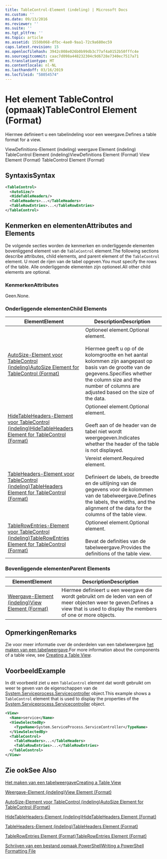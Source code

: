 ```yaml
---
title: TableControl-Element (indeling) | Microsoft Docs
ms.custom: ''
ms.date: 09/13/2016
ms.reviewer: ''
ms.suite: ''
ms.tgt_pltfrm: ''
ms.topic: article
ms.assetid: 1550b068-dfbc-4ae0-9aa1-72c9a680ec59
caps.latest.revision: 15
ms.openlocfilehash: 3942c008e026b0b99db3c77af4a0152b50fffc4e
ms.sourcegitcommit: caac7d098a448232304c9d6728e7340ec7517a71
ms.translationtype: MT
ms.contentlocale: nl-NL
ms.lasthandoff: 03/16/2019
ms.locfileid: "58054574"
---
```

# <a name="tablecontrol-element-format"></a><span data-ttu-id="916a0-102">Het element TableControl (opmaak)</span><span class="sxs-lookup"><span data-stu-id="916a0-102">TableControl Element (Format)</span></span>

<span data-ttu-id="916a0-103">Hiermee definieert u een tabelindeling voor een weergave.</span><span class="sxs-lookup"><span data-stu-id="916a0-103">Defines a table format for a view.</span></span>

<span data-ttu-id="916a0-104">ViewDefinitions-Element (indeling) weergave Element (indeling) TableControl Element (indeling)</span><span class="sxs-lookup"><span data-stu-id="916a0-104">ViewDefinitions Element (Format) View Element (Format) TableControl Element (Format)</span></span>

## <a name="syntax"></a><span data-ttu-id="916a0-105">Syntaxis</span><span class="sxs-lookup"><span data-stu-id="916a0-105">Syntax</span></span>

```xml
<TableControl>
  <AutoSize/>
  <HideTableHeaders/>
  <TableHeaders>...</TableHeaders>
  <TableRowEntries>...</TableRowEntries>
</TableControl>

```

## <a name="attributes-and-elements"></a><span data-ttu-id="916a0-106">Kenmerken en elementen</span><span class="sxs-lookup"><span data-stu-id="916a0-106">Attributes and Elements</span></span>

<span data-ttu-id="916a0-107">De volgende secties worden de kenmerken en onderliggende elementen bovenliggend element van de `TableControl` element.</span><span class="sxs-lookup"><span data-stu-id="916a0-107">The following sections describe attributes, child elements, and parent element of the `TableControl` element.</span></span> <span data-ttu-id="916a0-108">U moet de rijen van de tabel opgeven.</span><span class="sxs-lookup"><span data-stu-id="916a0-108">You must specify the rows of the table.</span></span> <span data-ttu-id="916a0-109">Alle onderliggende elementen zijn optioneel.</span><span class="sxs-lookup"><span data-stu-id="916a0-109">All other child elements are optional.</span></span>

### <a name="attributes"></a><span data-ttu-id="916a0-110">Kenmerken</span><span class="sxs-lookup"><span data-stu-id="916a0-110">Attributes</span></span>

<span data-ttu-id="916a0-111">Geen.</span><span class="sxs-lookup"><span data-stu-id="916a0-111">None.</span></span>

### <a name="child-elements"></a><span data-ttu-id="916a0-112">Onderliggende elementen</span><span class="sxs-lookup"><span data-stu-id="916a0-112">Child Elements</span></span>

|<span data-ttu-id="916a0-113">Element</span><span class="sxs-lookup"><span data-stu-id="916a0-113">Element</span></span>|<span data-ttu-id="916a0-114">Description</span><span class="sxs-lookup"><span data-stu-id="916a0-114">Description</span></span>|
|-------------|-----------------|
|[<span data-ttu-id="916a0-115">AutoSize-Element voor TableControl (indeling)</span><span class="sxs-lookup"><span data-stu-id="916a0-115">AutoSize Element for TableControl (Format)</span></span>](./autosize-element-for-tablecontrol-format.md)|<span data-ttu-id="916a0-116">Optioneel element.</span><span class="sxs-lookup"><span data-stu-id="916a0-116">Optional element.</span></span><br /><br /> <span data-ttu-id="916a0-117">Hiermee geeft u op of de kolomgrootte en het aantal kolommen zijn aangepast op basis van de grootte van de gegevens.</span><span class="sxs-lookup"><span data-stu-id="916a0-117">Specifies whether the column size and the number of columns are adjusted based on the size of the data.</span></span>|
|[<span data-ttu-id="916a0-118">HideTableHeaders-Element voor TableControl (indeling)</span><span class="sxs-lookup"><span data-stu-id="916a0-118">HideTableHeaders Element for TableControl (Format)</span></span>](./hidetableheaders-element-format.md)|<span data-ttu-id="916a0-119">Optioneel element.</span><span class="sxs-lookup"><span data-stu-id="916a0-119">Optional element.</span></span><br /><br /> <span data-ttu-id="916a0-120">Geeft aan of de header van de tabel niet wordt weergegeven.</span><span class="sxs-lookup"><span data-stu-id="916a0-120">Indicates whether the header of the table is not displayed.</span></span>|
|[<span data-ttu-id="916a0-121">TableHeaders-Element voor TableControl (indeling)</span><span class="sxs-lookup"><span data-stu-id="916a0-121">TableHeaders Element for TableControl (Format)</span></span>](./tableheaders-element-format.md)|<span data-ttu-id="916a0-122">Vereist element.</span><span class="sxs-lookup"><span data-stu-id="916a0-122">Required element.</span></span><br /><br /> <span data-ttu-id="916a0-123">Definieert de labels, de breedte en de uitlijning van de gegevens voor de kolommen van de tabelweergave.</span><span class="sxs-lookup"><span data-stu-id="916a0-123">Defines the labels, the widths, and the alignment of the data for the columns of the table view.</span></span>|
|[<span data-ttu-id="916a0-124">TableRowEntries-Element voor TableControl (indeling)</span><span class="sxs-lookup"><span data-stu-id="916a0-124">TableRowEntries Element for TableControl (Format)</span></span>](./tablerowentries-element-for-tablecontrol-format.md)|<span data-ttu-id="916a0-125">Optioneel element.</span><span class="sxs-lookup"><span data-stu-id="916a0-125">Optional element.</span></span><br /><br /> <span data-ttu-id="916a0-126">Bevat de definities van de tabelweergave.</span><span class="sxs-lookup"><span data-stu-id="916a0-126">Provides the definitions of the table view.</span></span>|

### <a name="parent-elements"></a><span data-ttu-id="916a0-127">Bovenliggende elementen</span><span class="sxs-lookup"><span data-stu-id="916a0-127">Parent Elements</span></span>

|<span data-ttu-id="916a0-128">Element</span><span class="sxs-lookup"><span data-stu-id="916a0-128">Element</span></span>|<span data-ttu-id="916a0-129">Description</span><span class="sxs-lookup"><span data-stu-id="916a0-129">Description</span></span>|
|-------------|-----------------|
|[<span data-ttu-id="916a0-130">Weergave-Element (indeling)</span><span class="sxs-lookup"><span data-stu-id="916a0-130">View Element (Format)</span></span>](./view-element-format.md)|<span data-ttu-id="916a0-131">Hiermee definieert u een weergave die wordt gebruikt om de leden van een of meer objecten weer te geven.</span><span class="sxs-lookup"><span data-stu-id="916a0-131">Defines a view that is used to display the members of one or more objects.</span></span>|

## <a name="remarks"></a><span data-ttu-id="916a0-132">Opmerkingen</span><span class="sxs-lookup"><span data-stu-id="916a0-132">Remarks</span></span>

<span data-ttu-id="916a0-133">Zie voor meer informatie over de onderdelen van een tabelweergave [het maken van een tabelweergave](./creating-a-table-view.md).</span><span class="sxs-lookup"><span data-stu-id="916a0-133">For more information about the components of a table view, see [Creating a Table View](./creating-a-table-view.md).</span></span>

## <a name="example"></a><span data-ttu-id="916a0-134">Voorbeeld</span><span class="sxs-lookup"><span data-stu-id="916a0-134">Example</span></span>

<span data-ttu-id="916a0-135">In dit voorbeeld ziet u een `TableControl` element dat wordt gebruikt om weer te geven van de eigenschappen van de [System.Serviceprocess.Servicecontroller](/dotnet/api/System.ServiceProcess.ServiceController) object.</span><span class="sxs-lookup"><span data-stu-id="916a0-135">This example shows a `TableControl` element that is used to display the properties of the [System.Serviceprocess.Servicecontroller](/dotnet/api/System.ServiceProcess.ServiceController) object.</span></span>

```xml
<View>
  <Name>service</Name>
  <ViewSelectedBy>
    <TypeName>System.ServiceProcess.ServiceController</TypeName>
  </ViewSelectedBy>
  <TableControl>
    <TableHeaders>...</TableHeaders>
    <TableRowEntries>...</TableRowEntries>
  </TableControl>
</View>

```

## <a name="see-also"></a><span data-ttu-id="916a0-136">Zie ook</span><span class="sxs-lookup"><span data-stu-id="916a0-136">See Also</span></span>

[<span data-ttu-id="916a0-137">Het maken van een tabelweergave</span><span class="sxs-lookup"><span data-stu-id="916a0-137">Creating a Table View</span></span>](./creating-a-table-view.md)

[<span data-ttu-id="916a0-138">Weergave-Element (indeling)</span><span class="sxs-lookup"><span data-stu-id="916a0-138">View Element (Format)</span></span>](./view-element-format.md)

[<span data-ttu-id="916a0-139">AutoSize-Element voor TableControl (indeling)</span><span class="sxs-lookup"><span data-stu-id="916a0-139">AutoSize Element for TableControl (Format)</span></span>](./autosize-element-for-tablecontrol-format.md)

[<span data-ttu-id="916a0-140">HideTableHeaders-Element (indeling)</span><span class="sxs-lookup"><span data-stu-id="916a0-140">HideTableHeaders Element (Format)</span></span>](./hidetableheaders-element-format.md)

[<span data-ttu-id="916a0-141">TableHeaders-Element (indeling)</span><span class="sxs-lookup"><span data-stu-id="916a0-141">TableHeaders Element (Format)</span></span>](./tableheaders-element-format.md)

[<span data-ttu-id="916a0-142">TableRowEntries Element (Format)</span><span class="sxs-lookup"><span data-stu-id="916a0-142">TableRowEntries Element (Format)</span></span>](./tablerowentries-element-for-tablecontrol-format.md)

[<span data-ttu-id="916a0-143">Schrijven van een bestand opmaak PowerShell</span><span class="sxs-lookup"><span data-stu-id="916a0-143">Writing a PowerShell Formatting File</span></span>](./writing-a-powershell-formatting-file.md)
